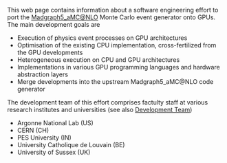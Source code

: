 This web page contains information about a software engineering effort to port the [Madgraph5_aMC@NLO](https://launchpad.net/mg5amcnlo) Monte Carlo event generator onto GPUs. The main development goals are

- Execution of physics event processes on GPU architectures
- Optimisation of the existing CPU implementation, cross-fertilized from the GPU developments 
- Heterogeneous execution on CPU and GPU architectures
- Implementations in various GPU programming languages and hardware abstraction layers
- Merge developments into the upstream Madgraph5_aMC@NLO code generator 

The development team of this effort comprises factulty staff at various research institutes and universities (see also [Development Team](https://github.com/orgs/madgraph5/people))

- Argonne National Lab (US)
- CERN (CH)
- PES University (IN)
- University Catholique de Louvain (BE)
- University of Sussex (UK)
